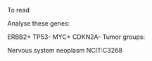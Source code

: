 To read


Analyse these genes:

ERBB2+
TP53-
MYC+
CDKN2A-
Tumor groups:

Nervous system neoplasm NCIT:C3268
